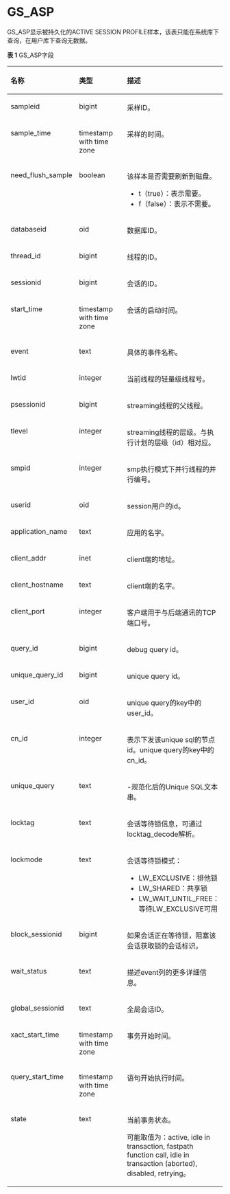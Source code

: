 # GS\_ASP<a name="ZH-CN_TOPIC_0000001158569987"></a>

GS\_ASP显示被持久化的ACTIVE SESSION PROFILE样本，该表只能在系统库下查询，在用户库下查询无数据。

**表 1**  GS\_ASP字段

<a name="zh-cn_topic_0059778133_tc25f02433de2419f8da4d0a8c2c8e562"></a>
<table><thead align="left"><tr id="zh-cn_topic_0059778133_rea54060e599a49eb9c70be97cf91d9a0"><th class="cellrowborder" valign="top" width="23.75%" id="mcps1.2.4.1.1"><p id="zh-cn_topic_0059778133_a32c1f84b5026462b86d11c4d809914f3"><a name="zh-cn_topic_0059778133_a32c1f84b5026462b86d11c4d809914f3"></a><a name="zh-cn_topic_0059778133_a32c1f84b5026462b86d11c4d809914f3"></a>名称</p>
</th>
<th class="cellrowborder" valign="top" width="31.3%" id="mcps1.2.4.1.2"><p id="zh-cn_topic_0059778133_adc94583cb9b24e22bc66ecd21efdbf23"><a name="zh-cn_topic_0059778133_adc94583cb9b24e22bc66ecd21efdbf23"></a><a name="zh-cn_topic_0059778133_adc94583cb9b24e22bc66ecd21efdbf23"></a>类型</p>
</th>
<th class="cellrowborder" valign="top" width="44.95%" id="mcps1.2.4.1.3"><p id="zh-cn_topic_0059778133_a338cfb9341434b298385f2ba72e9620a"><a name="zh-cn_topic_0059778133_a338cfb9341434b298385f2ba72e9620a"></a><a name="zh-cn_topic_0059778133_a338cfb9341434b298385f2ba72e9620a"></a>描述</p>
</th>
</tr>
</thead>
<tbody><tr id="row757161654315"><td class="cellrowborder" valign="top" width="23.75%" headers="mcps1.2.4.1.1 "><p id="p15571161614431"><a name="p15571161614431"></a><a name="p15571161614431"></a>sampleid</p>
</td>
<td class="cellrowborder" valign="top" width="31.3%" headers="mcps1.2.4.1.2 "><p id="p1457191694314"><a name="p1457191694314"></a><a name="p1457191694314"></a>bigint</p>
</td>
<td class="cellrowborder" valign="top" width="44.95%" headers="mcps1.2.4.1.3 "><p id="p14572111616430"><a name="p14572111616430"></a><a name="p14572111616430"></a>采样ID。</p>
</td>
</tr>
<tr id="row4331121184412"><td class="cellrowborder" valign="top" width="23.75%" headers="mcps1.2.4.1.1 "><p id="p0332611449"><a name="p0332611449"></a><a name="p0332611449"></a>sample_time</p>
</td>
<td class="cellrowborder" valign="top" width="31.3%" headers="mcps1.2.4.1.2 "><p id="p183326113441"><a name="p183326113441"></a><a name="p183326113441"></a>timestamp with time zone</p>
</td>
<td class="cellrowborder" valign="top" width="44.95%" headers="mcps1.2.4.1.3 "><p id="p1933218118445"><a name="p1933218118445"></a><a name="p1933218118445"></a>采样的时间。</p>
</td>
</tr>
<tr id="zh-cn_topic_0059778133_r70b979ea9a8c44088f169a2ed862a5e8"><td class="cellrowborder" valign="top" width="23.75%" headers="mcps1.2.4.1.1 "><p id="zh-cn_topic_0059778133_a189be4244ba24464883ea28942896966"><a name="zh-cn_topic_0059778133_a189be4244ba24464883ea28942896966"></a><a name="zh-cn_topic_0059778133_a189be4244ba24464883ea28942896966"></a>need_flush_sample</p>
</td>
<td class="cellrowborder" valign="top" width="31.3%" headers="mcps1.2.4.1.2 "><p id="zh-cn_topic_0059778133_ab01485ca1bd84a359dfeeb153ad699f9"><a name="zh-cn_topic_0059778133_ab01485ca1bd84a359dfeeb153ad699f9"></a><a name="zh-cn_topic_0059778133_ab01485ca1bd84a359dfeeb153ad699f9"></a>boolean</p>
</td>
<td class="cellrowborder" valign="top" width="44.95%" headers="mcps1.2.4.1.3 "><p id="zh-cn_topic_0059778133_a382f47d73e7848e19eb1855c75c577e6"><a name="zh-cn_topic_0059778133_a382f47d73e7848e19eb1855c75c577e6"></a><a name="zh-cn_topic_0059778133_a382f47d73e7848e19eb1855c75c577e6"></a>该样本是否需要刷新到磁盘。</p>
<a name="ul63914331062"></a><a name="ul63914331062"></a><ul id="ul63914331062"><li>t（true）：表示需要。</li><li>f（false）：表示不需要。</li></ul>
</td>
</tr>
<tr id="zh-cn_topic_0059778133_r04a260d93f86474d8a270ecddee95749"><td class="cellrowborder" valign="top" width="23.75%" headers="mcps1.2.4.1.1 "><p id="zh-cn_topic_0059778133_aba8c43466535431da7394bc8cb15abe7"><a name="zh-cn_topic_0059778133_aba8c43466535431da7394bc8cb15abe7"></a><a name="zh-cn_topic_0059778133_aba8c43466535431da7394bc8cb15abe7"></a>databaseid</p>
</td>
<td class="cellrowborder" valign="top" width="31.3%" headers="mcps1.2.4.1.2 "><p id="zh-cn_topic_0059778133_af6663e23d11a47f5be18a42f98533bb8"><a name="zh-cn_topic_0059778133_af6663e23d11a47f5be18a42f98533bb8"></a><a name="zh-cn_topic_0059778133_af6663e23d11a47f5be18a42f98533bb8"></a>oid</p>
</td>
<td class="cellrowborder" valign="top" width="44.95%" headers="mcps1.2.4.1.3 "><p id="p45053389546"><a name="p45053389546"></a><a name="p45053389546"></a>数据库ID。</p>
</td>
</tr>
<tr id="zh-cn_topic_0059778133_r34e57b3cec1d444992a50a171f8473cc"><td class="cellrowborder" valign="top" width="23.75%" headers="mcps1.2.4.1.1 "><p id="zh-cn_topic_0059778133_aba9e0733d47e4984bfd06d56f1098390"><a name="zh-cn_topic_0059778133_aba9e0733d47e4984bfd06d56f1098390"></a><a name="zh-cn_topic_0059778133_aba9e0733d47e4984bfd06d56f1098390"></a>thread_id</p>
</td>
<td class="cellrowborder" valign="top" width="31.3%" headers="mcps1.2.4.1.2 "><p id="zh-cn_topic_0059778133_aa36bd62dac9d4647b36218100312733d"><a name="zh-cn_topic_0059778133_aa36bd62dac9d4647b36218100312733d"></a><a name="zh-cn_topic_0059778133_aa36bd62dac9d4647b36218100312733d"></a>bigint</p>
</td>
<td class="cellrowborder" valign="top" width="44.95%" headers="mcps1.2.4.1.3 "><p id="zh-cn_topic_0059778133_a8392d26664af4197b11ac091cba47b60"><a name="zh-cn_topic_0059778133_a8392d26664af4197b11ac091cba47b60"></a><a name="zh-cn_topic_0059778133_a8392d26664af4197b11ac091cba47b60"></a>线程的ID。</p>
</td>
</tr>
<tr id="zh-cn_topic_0059778133_re2b1e3c100874445ae8b9f6672fd44b8"><td class="cellrowborder" valign="top" width="23.75%" headers="mcps1.2.4.1.1 "><p id="p1137210312557"><a name="p1137210312557"></a><a name="p1137210312557"></a>sessionid</p>
</td>
<td class="cellrowborder" valign="top" width="31.3%" headers="mcps1.2.4.1.2 "><p id="zh-cn_topic_0059778133_a803006a96b544501aff6c7f8a7ad99a2"><a name="zh-cn_topic_0059778133_a803006a96b544501aff6c7f8a7ad99a2"></a><a name="zh-cn_topic_0059778133_a803006a96b544501aff6c7f8a7ad99a2"></a>bigint</p>
</td>
<td class="cellrowborder" valign="top" width="44.95%" headers="mcps1.2.4.1.3 "><p id="zh-cn_topic_0059778133_a027cb0c2fb494d2f96e6a0450a09023e"><a name="zh-cn_topic_0059778133_a027cb0c2fb494d2f96e6a0450a09023e"></a><a name="zh-cn_topic_0059778133_a027cb0c2fb494d2f96e6a0450a09023e"></a>会话的ID。</p>
</td>
</tr>
<tr id="zh-cn_topic_0059778133_r79a8e626edca446ea25954f708ff34f9"><td class="cellrowborder" valign="top" width="23.75%" headers="mcps1.2.4.1.1 "><p id="zh-cn_topic_0059778133_a09d44b7cf3954f4e8b9f58be950ef387"><a name="zh-cn_topic_0059778133_a09d44b7cf3954f4e8b9f58be950ef387"></a><a name="zh-cn_topic_0059778133_a09d44b7cf3954f4e8b9f58be950ef387"></a>start_time</p>
</td>
<td class="cellrowborder" valign="top" width="31.3%" headers="mcps1.2.4.1.2 "><p id="zh-cn_topic_0059778133_a94df0dd59ab747a58c88656c53f0768c"><a name="zh-cn_topic_0059778133_a94df0dd59ab747a58c88656c53f0768c"></a><a name="zh-cn_topic_0059778133_a94df0dd59ab747a58c88656c53f0768c"></a>timestamp with time zone</p>
</td>
<td class="cellrowborder" valign="top" width="44.95%" headers="mcps1.2.4.1.3 "><p id="p1413913226567"><a name="p1413913226567"></a><a name="p1413913226567"></a>会话的启动时间。</p>
</td>
</tr>
<tr id="row3782804579"><td class="cellrowborder" valign="top" width="23.75%" headers="mcps1.2.4.1.1 "><p id="p107830075715"><a name="p107830075715"></a><a name="p107830075715"></a>event</p>
</td>
<td class="cellrowborder" valign="top" width="31.3%" headers="mcps1.2.4.1.2 "><p id="p278316012579"><a name="p278316012579"></a><a name="p278316012579"></a>text</p>
</td>
<td class="cellrowborder" valign="top" width="44.95%" headers="mcps1.2.4.1.3 "><p id="p197839012575"><a name="p197839012575"></a><a name="p197839012575"></a>具体的事件名称。</p>
</td>
</tr>
<tr id="row1077825155714"><td class="cellrowborder" valign="top" width="23.75%" headers="mcps1.2.4.1.1 "><p id="p18778451574"><a name="p18778451574"></a><a name="p18778451574"></a>lwtid</p>
</td>
<td class="cellrowborder" valign="top" width="31.3%" headers="mcps1.2.4.1.2 "><p id="p157783514577"><a name="p157783514577"></a><a name="p157783514577"></a>integer</p>
</td>
<td class="cellrowborder" valign="top" width="44.95%" headers="mcps1.2.4.1.3 "><p id="p77782056573"><a name="p77782056573"></a><a name="p77782056573"></a>当前线程的轻量级线程号。</p>
</td>
</tr>
<tr id="row10543815576"><td class="cellrowborder" valign="top" width="23.75%" headers="mcps1.2.4.1.1 "><p id="p4541585579"><a name="p4541585579"></a><a name="p4541585579"></a>psessionid</p>
</td>
<td class="cellrowborder" valign="top" width="31.3%" headers="mcps1.2.4.1.2 "><p id="p85413818578"><a name="p85413818578"></a><a name="p85413818578"></a>bigint</p>
</td>
<td class="cellrowborder" valign="top" width="44.95%" headers="mcps1.2.4.1.3 "><p id="p195468175711"><a name="p195468175711"></a><a name="p195468175711"></a>streaming线程的父线程。</p>
</td>
</tr>
<tr id="row1533921055710"><td class="cellrowborder" valign="top" width="23.75%" headers="mcps1.2.4.1.1 "><p id="p73405109574"><a name="p73405109574"></a><a name="p73405109574"></a>tlevel</p>
</td>
<td class="cellrowborder" valign="top" width="31.3%" headers="mcps1.2.4.1.2 "><p id="p1734012106579"><a name="p1734012106579"></a><a name="p1734012106579"></a>integer</p>
</td>
<td class="cellrowborder" valign="top" width="44.95%" headers="mcps1.2.4.1.3 "><p id="p10340010125712"><a name="p10340010125712"></a><a name="p10340010125712"></a>streaming线程的层级。与执行计划的层级（id）相对应。</p>
</td>
</tr>
<tr id="row1643918120570"><td class="cellrowborder" valign="top" width="23.75%" headers="mcps1.2.4.1.1 "><p id="p3439612145717"><a name="p3439612145717"></a><a name="p3439612145717"></a>smpid</p>
</td>
<td class="cellrowborder" valign="top" width="31.3%" headers="mcps1.2.4.1.2 "><p id="p7439181295711"><a name="p7439181295711"></a><a name="p7439181295711"></a>integer</p>
</td>
<td class="cellrowborder" valign="top" width="44.95%" headers="mcps1.2.4.1.3 "><p id="p4439712115715"><a name="p4439712115715"></a><a name="p4439712115715"></a>smp执行模式下并行线程的并行编号。</p>
</td>
</tr>
<tr id="row1732631411571"><td class="cellrowborder" valign="top" width="23.75%" headers="mcps1.2.4.1.1 "><p id="p18326141495717"><a name="p18326141495717"></a><a name="p18326141495717"></a>userid</p>
</td>
<td class="cellrowborder" valign="top" width="31.3%" headers="mcps1.2.4.1.2 "><p id="p113271314145718"><a name="p113271314145718"></a><a name="p113271314145718"></a>oid</p>
</td>
<td class="cellrowborder" valign="top" width="44.95%" headers="mcps1.2.4.1.3 "><p id="p6327614115710"><a name="p6327614115710"></a><a name="p6327614115710"></a>session用户的id。</p>
</td>
</tr>
<tr id="row18554121616579"><td class="cellrowborder" valign="top" width="23.75%" headers="mcps1.2.4.1.1 "><p id="p6554131635716"><a name="p6554131635716"></a><a name="p6554131635716"></a>application_name</p>
</td>
<td class="cellrowborder" valign="top" width="31.3%" headers="mcps1.2.4.1.2 "><p id="p1255491610573"><a name="p1255491610573"></a><a name="p1255491610573"></a>text</p>
</td>
<td class="cellrowborder" valign="top" width="44.95%" headers="mcps1.2.4.1.3 "><p id="p1055421610577"><a name="p1055421610577"></a><a name="p1055421610577"></a>应用的名字。</p>
</td>
</tr>
<tr id="row10112199576"><td class="cellrowborder" valign="top" width="23.75%" headers="mcps1.2.4.1.1 "><p id="p311319145712"><a name="p311319145712"></a><a name="p311319145712"></a>client_addr</p>
</td>
<td class="cellrowborder" valign="top" width="31.3%" headers="mcps1.2.4.1.2 "><p id="p6119193574"><a name="p6119193574"></a><a name="p6119193574"></a>inet</p>
</td>
<td class="cellrowborder" valign="top" width="44.95%" headers="mcps1.2.4.1.3 "><p id="p91118191577"><a name="p91118191577"></a><a name="p91118191577"></a>client端的地址。</p>
</td>
</tr>
<tr id="row1992663815811"><td class="cellrowborder" valign="top" width="23.75%" headers="mcps1.2.4.1.1 "><p id="p692733835813"><a name="p692733835813"></a><a name="p692733835813"></a>client_hostname</p>
</td>
<td class="cellrowborder" valign="top" width="31.3%" headers="mcps1.2.4.1.2 "><p id="p99271838125816"><a name="p99271838125816"></a><a name="p99271838125816"></a>text</p>
</td>
<td class="cellrowborder" valign="top" width="44.95%" headers="mcps1.2.4.1.3 "><p id="p4927838105814"><a name="p4927838105814"></a><a name="p4927838105814"></a>client端的名字。</p>
</td>
</tr>
<tr id="row9465194110583"><td class="cellrowborder" valign="top" width="23.75%" headers="mcps1.2.4.1.1 "><p id="p1346516419580"><a name="p1346516419580"></a><a name="p1346516419580"></a>client_port</p>
</td>
<td class="cellrowborder" valign="top" width="31.3%" headers="mcps1.2.4.1.2 "><p id="p114655418583"><a name="p114655418583"></a><a name="p114655418583"></a>integer</p>
</td>
<td class="cellrowborder" valign="top" width="44.95%" headers="mcps1.2.4.1.3 "><p id="p10465241205814"><a name="p10465241205814"></a><a name="p10465241205814"></a>客户端用于与后端通讯的TCP端口号。</p>
</td>
</tr>
<tr id="row566511439589"><td class="cellrowborder" valign="top" width="23.75%" headers="mcps1.2.4.1.1 "><p id="p566514436584"><a name="p566514436584"></a><a name="p566514436584"></a>query_id</p>
</td>
<td class="cellrowborder" valign="top" width="31.3%" headers="mcps1.2.4.1.2 "><p id="p4665843135816"><a name="p4665843135816"></a><a name="p4665843135816"></a>bigint</p>
</td>
<td class="cellrowborder" valign="top" width="44.95%" headers="mcps1.2.4.1.3 "><p id="p5665204325817"><a name="p5665204325817"></a><a name="p5665204325817"></a>debug query id。</p>
</td>
</tr>
<tr id="row356618128591"><td class="cellrowborder" valign="top" width="23.75%" headers="mcps1.2.4.1.1 "><p id="p1456661215593"><a name="p1456661215593"></a><a name="p1456661215593"></a>unique_query_id</p>
</td>
<td class="cellrowborder" valign="top" width="31.3%" headers="mcps1.2.4.1.2 "><p id="p19566131255918"><a name="p19566131255918"></a><a name="p19566131255918"></a>bigint</p>
</td>
<td class="cellrowborder" valign="top" width="44.95%" headers="mcps1.2.4.1.3 "><p id="p1856681215599"><a name="p1856681215599"></a><a name="p1856681215599"></a>unique query id。</p>
</td>
</tr>
<tr id="row5915141714591"><td class="cellrowborder" valign="top" width="23.75%" headers="mcps1.2.4.1.1 "><p id="p1191513176599"><a name="p1191513176599"></a><a name="p1191513176599"></a>user_id</p>
</td>
<td class="cellrowborder" valign="top" width="31.3%" headers="mcps1.2.4.1.2 "><p id="p89159173594"><a name="p89159173594"></a><a name="p89159173594"></a>oid</p>
</td>
<td class="cellrowborder" valign="top" width="44.95%" headers="mcps1.2.4.1.3 "><p id="p13915217185914"><a name="p13915217185914"></a><a name="p13915217185914"></a>unique query的key中的user_id。</p>
</td>
</tr>
<tr id="row113461020205914"><td class="cellrowborder" valign="top" width="23.75%" headers="mcps1.2.4.1.1 "><p id="p17346920155913"><a name="p17346920155913"></a><a name="p17346920155913"></a>cn_id</p>
</td>
<td class="cellrowborder" valign="top" width="31.3%" headers="mcps1.2.4.1.2 "><p id="p3347152055918"><a name="p3347152055918"></a><a name="p3347152055918"></a>integer</p>
</td>
<td class="cellrowborder" valign="top" width="44.95%" headers="mcps1.2.4.1.3 "><p id="p103471520155911"><a name="p103471520155911"></a><a name="p103471520155911"></a>表示下发该unique sql的节点id。unique query的key中的cn_id。</p>
</td>
</tr>
<tr id="row767672275912"><td class="cellrowborder" valign="top" width="23.75%" headers="mcps1.2.4.1.1 "><p id="p1767642218599"><a name="p1767642218599"></a><a name="p1767642218599"></a>unique_query</p>
</td>
<td class="cellrowborder" valign="top" width="31.3%" headers="mcps1.2.4.1.2 "><p id="p76765228590"><a name="p76765228590"></a><a name="p76765228590"></a>text</p>
</td>
<td class="cellrowborder" valign="top" width="44.95%" headers="mcps1.2.4.1.3 "><p id="p146761422105910"><a name="p146761422105910"></a><a name="p146761422105910"></a>-规范化后的Unique SQL文本串。</p>
</td>
</tr>
<tr id="row14560137125713"><td class="cellrowborder" valign="top" width="23.75%" headers="mcps1.2.4.1.1 "><p id="p1156013379578"><a name="p1156013379578"></a><a name="p1156013379578"></a>locktag</p>
</td>
<td class="cellrowborder" valign="top" width="31.3%" headers="mcps1.2.4.1.2 "><p id="p2056023725710"><a name="p2056023725710"></a><a name="p2056023725710"></a>text</p>
</td>
<td class="cellrowborder" valign="top" width="44.95%" headers="mcps1.2.4.1.3 "><p id="p12561103795711"><a name="p12561103795711"></a><a name="p12561103795711"></a>会话等待锁信息，可通过locktag_decode解析。</p>
</td>
</tr>
<tr id="row8559145845811"><td class="cellrowborder" valign="top" width="23.75%" headers="mcps1.2.4.1.1 "><p id="p55593582587"><a name="p55593582587"></a><a name="p55593582587"></a>lockmode</p>
</td>
<td class="cellrowborder" valign="top" width="31.3%" headers="mcps1.2.4.1.2 "><p id="p2559158105812"><a name="p2559158105812"></a><a name="p2559158105812"></a>text</p>
</td>
<td class="cellrowborder" valign="top" width="44.95%" headers="mcps1.2.4.1.3 "><p id="p37961323171"><a name="p37961323171"></a><a name="p37961323171"></a>会话等待锁模式：</p>
<a name="ul142111285816"></a><a name="ul142111285816"></a><ul id="ul142111285816"><li>LW_EXCLUSIVE：排他锁</li><li>LW_SHARED：共享锁</li><li>LW_WAIT_UNTIL_FREE：等待LW_EXCLUSIVE可用</li></ul>
</td>
</tr>
<tr id="row16507411201"><td class="cellrowborder" valign="top" width="23.75%" headers="mcps1.2.4.1.1 "><p id="p125081517015"><a name="p125081517015"></a><a name="p125081517015"></a>block_sessionid</p>
</td>
<td class="cellrowborder" valign="top" width="31.3%" headers="mcps1.2.4.1.2 "><p id="p6508191409"><a name="p6508191409"></a><a name="p6508191409"></a>bigint</p>
</td>
<td class="cellrowborder" valign="top" width="44.95%" headers="mcps1.2.4.1.3 "><p id="p135081311704"><a name="p135081311704"></a><a name="p135081311704"></a>如果会话正在等待锁，阻塞该会话获取锁的会话标识。</p>
</td>
</tr>
<tr id="row11052222011"><td class="cellrowborder" valign="top" width="23.75%" headers="mcps1.2.4.1.1 "><p id="p410610224110"><a name="p410610224110"></a><a name="p410610224110"></a>wait_status</p>
</td>
<td class="cellrowborder" valign="top" width="31.3%" headers="mcps1.2.4.1.2 "><p id="p141061422117"><a name="p141061422117"></a><a name="p141061422117"></a>text</p>
</td>
<td class="cellrowborder" valign="top" width="44.95%" headers="mcps1.2.4.1.3 "><p id="p21064228110"><a name="p21064228110"></a><a name="p21064228110"></a>描述event列的更多详细信息。</p>
</td>
</tr>
<tr id="row14216135515325"><td class="cellrowborder" valign="top" width="23.75%" headers="mcps1.2.4.1.1 "><p id="p2021795513216"><a name="p2021795513216"></a><a name="p2021795513216"></a>global_sessionid</p>
</td>
<td class="cellrowborder" valign="top" width="31.3%" headers="mcps1.2.4.1.2 "><p id="p1121717555323"><a name="p1121717555323"></a><a name="p1121717555323"></a>text</p>
</td>
<td class="cellrowborder" valign="top" width="44.95%" headers="mcps1.2.4.1.3 "><p id="p1121735523214"><a name="p1121735523214"></a><a name="p1121735523214"></a>全局会话ID。</p>
</td>
</tr>
<tr id="row26151130020"><td class="cellrowborder" valign="top" width="23.75%" headers="mcps1.2.4.1.1 "><p id="p1561614135016"><a name="p1561614135016"></a><a name="p1561614135016"></a>xact_start_time</p>
</td>
<td class="cellrowborder" valign="top" width="31.3%" headers="mcps1.2.4.1.2 "><p id="p261617131702"><a name="p261617131702"></a><a name="p261617131702"></a>timestamp with time zone</p>
</td>
<td class="cellrowborder" valign="top" width="44.95%" headers="mcps1.2.4.1.3 "><p id="p16165131908"><a name="p16165131908"></a><a name="p16165131908"></a>事务开始时间。</p>
</td>
</tr>
<tr id="row898817281803"><td class="cellrowborder" valign="top" width="23.75%" headers="mcps1.2.4.1.1 "><p id="p159881028507"><a name="p159881028507"></a><a name="p159881028507"></a>query_start_time</p>
</td>
<td class="cellrowborder" valign="top" width="31.3%" headers="mcps1.2.4.1.2 "><p id="p19988182816018"><a name="p19988182816018"></a><a name="p19988182816018"></a>timestamp with time zone</p>
</td>
<td class="cellrowborder" valign="top" width="44.95%" headers="mcps1.2.4.1.3 "><p id="p18988328700"><a name="p18988328700"></a><a name="p18988328700"></a>语句开始执行时间。</p>
</td>
</tr>
<tr id="row182716259017"><td class="cellrowborder" valign="top" width="23.75%" headers="mcps1.2.4.1.1 "><p id="p15272192513020"><a name="p15272192513020"></a><a name="p15272192513020"></a>state</p>
</td>
<td class="cellrowborder" valign="top" width="31.3%" headers="mcps1.2.4.1.2 "><p id="p1272825207"><a name="p1272825207"></a><a name="p1272825207"></a>text</p>
</td>
<td class="cellrowborder" valign="top" width="44.95%" headers="mcps1.2.4.1.3 "><p id="p132720254014"><a name="p132720254014"></a><a name="p132720254014"></a>当前事务状态。</p>
<p id="p1148618524917"><a name="p1148618524917"></a><a name="p1148618524917"></a>可能取值为：active, idle in transaction, fastpath function call, idle in transaction (aborted), disabled, retrying。</p>
</td>
</tr>
</tbody>
</table>


